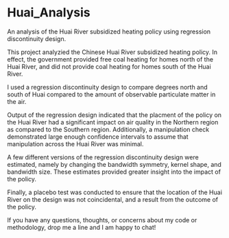 # Huai_Analysis
An analysis of the Huai River subsidized heating policy using regression discontinuity design.

This project analyzied the Chinese Huai River subsidized heating policy. In effect, the government provided free coal heating for homes north of the Huai River, and did not provide coal heating for homes south of the Huai River. 

I used a regression discontinuity design to compare degrees north and south of Huai compared to the amount of observable particulate matter in the air. 

Output of the regression design indicated that the placment of the policy on the Huai River had a significant impact on air quality in the Northern region as compared to the Southern region. Additionally, a manipulation check demonstrated large enough confidence intervals to assume that manipulation across the Huai River was minimal. 

A few different versions of the regression discontinuity design were estimated, namely by changing the bandwidth symmetry, kernel shape, and bandwidth size. These estimates provided greater insight into the impact of the policy.

Finally, a placebo test was conducted to ensure that the location of the Huai River on the design was not coincidental, and a result from the outcome of the policy.

If you have any questions, thoughts, or concerns about my code or methodology, drop me a line and I am happy to chat!
